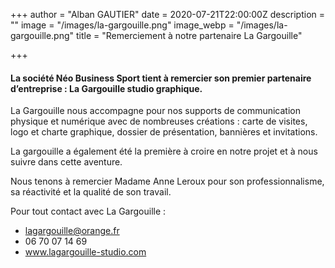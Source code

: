 +++
author = "Alban GAUTIER"
date = 2020-07-21T22:00:00Z
description = ""
image = "/images/la-gargouille.png"
image_webp = "/images/la-gargouille.png"
title = "Remerciement à notre partenaire La Gargouille"

+++
#### La société Néo Business Sport tient à remercier son premier partenaire d’entreprise : La Gargouille studio graphique.

La Gargouille nous accompagne pour nos supports de communication physique et numérique avec de nombreuses créations : carte de visites, logo et charte graphique, dossier de présentation, bannières et invitations.

La gargouille a également été la première à croire en notre projet et à nous suivre dans cette aventure.

Nous tenons à remercier Madame Anne Leroux pour son professionnalisme, sa réactivité et la qualité de son travail.

Pour tout contact avec La Gargouille : 

* lagargouille@orange.fr
* 06 70 07 14 69
* www.lagargouille-studio.com